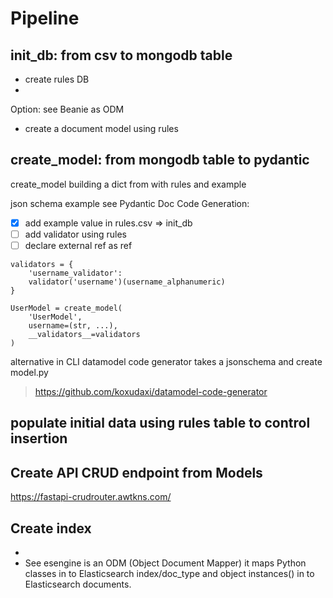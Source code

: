 # Pipeline 


## init_db: from csv to mongodb table

- create rules DB
- 
Option: see Beanie as ODM

- create a document model using rules


## create_model: from mongodb table to pydantic

create_model building a dict from with rules and example

json schema example see Pydantic Doc Code Generation:


  - [x] add example value in rules.csv => init_db
  - [ ] add validator using rules
  - [ ] declare external ref as ref
```
validators = {
    'username_validator':
    validator('username')(username_alphanumeric)
}

UserModel = create_model(
    'UserModel',
    username=(str, ...),
    __validators__=validators
)
```

alternative in CLI datamodel code generator takes a jsonschema and create model.py
> https://github.com/koxudaxi/datamodel-code-generator
>

## populate initial data using rules table to control insertion


## Create API CRUD endpoint from Models


https://fastapi-crudrouter.awtkns.com/


## Create index

-
- See esengine is an ODM (Object Document Mapper) it maps Python classes in to Elasticsearch index/doc_type and object instances() in to Elasticsearch documents.


